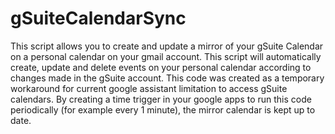 # gSuiteCalendarSync
This script allows you to create and update a mirror of your gSuite Calendar on a personal calendar on your gmail account. This script will automatically create, update and delete events on your personal calendar according to changes made in the gSuite account. This code was created as a temporary workaround for current google assistant limitation to access gSuite calendars.
By creating a time trigger in your google apps to run this code periodically (for example every 1 minute), the mirror calendar is kept up to date.
